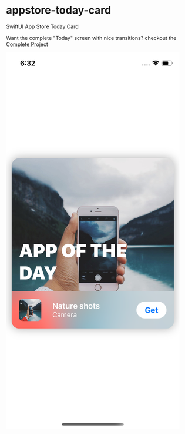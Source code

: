 # appstore-today-card
SwiftUI App Store Today Card

Want the complete "Today" screen with nice transitions?
checkout the [Complete Project](gumroad.com/swiftmentor)

![Screenshot](/screenshot.png)
